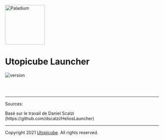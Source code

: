 <p><img  src="https://cdn.discordapp.com/attachments/830383515425570826/830383624544059392/defaultCircle.png" height="130px" alt="Paladium"></p>

<h1>Utopicube Launcher</h1>

<p>
    <img src="https://img.shields.io/badge/version-1.5.7-dark_green.svg?style=for-the-badge" alt="version">
</p>

<br>
<br>

---

Sources:
<p>
    Basé sur le travail de Daniel Scalzi (https://github.com/dscalzi/HeliosLauncher)
</p>

---
Copyright 2021 <a href="https://discord.gg/zNWUXdt" target="_BLANK">Utopicube</a>. All rights reserved.
